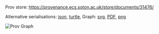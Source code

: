 
Prov store: https://provenance.ecs.soton.ac.uk/store/documents/31476/
	
Alternative serialisations: [json](https://provenance.ecs.soton.ac.uk/store/documents/31476.json), [turtle](https://provenance.ecs.soton.ac.uk/store/documents/31476.ttl), 
Graph: [svg](https://provenance.ecs.soton.ac.uk/store/documents/31476.svg), [PDF](https://provenance.ecs.soton.ac.uk/store/documents/31476.pdf), [png](https://provenance.ecs.soton.ac.uk/store/documents/31476.png)

![Prov Graph](https://provenance.ecs.soton.ac.uk/store/documents/31476.png)

		